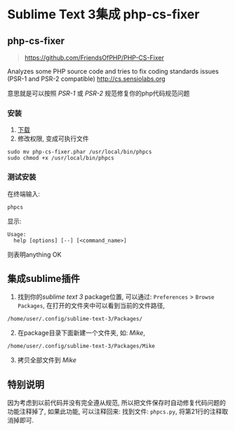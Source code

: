 # Sublime Text 3集成 php-cs-fixer

## php-cs-fixer
> https://github.com/FriendsOfPHP/PHP-CS-Fixer

Analyzes some PHP source code and tries to fix coding standards issues (PSR-1 and PSR-2 compatible) http://cs.sensiolabs.org

意思就是可以按照 *PSR-1* 或 *PSR-2* 规范修复你的php代码规范问题

### 安装
1. [下载](http://get.sensiolabs.org/php-cs-fixer.phar)
2. 修改权限, 变成可执行文件

```
sudo mv php-cs-fixer.phar /usr/local/bin/phpcs
sudo chmod +x /usr/local/bin/phpcs
```

### 测试安装

在终端输入:

```
phpcs
```

显示:
```
Usage:
  help [options] [--] [<command_name>]
```

则表明anything OK

## 集成sublime插件

1. 找到你的*sublime text 3* package位置, 可以通过:
`Preferences` > `Browse Packages`, 在打开的文件夹中可以看到当前的文件路径,

```
/home/user/.config/sublime-text-3/Packages/
```
2. 在package目录下面新建一个文件夹, 如: *Mike*,
```
/home/user/.config/sublime-text-3/Packages/Mike
```
3. 拷贝全部文件到 *Mike*

## 特别说明

因为考虑到以前代码并没有完全遵从规范, 所以把文件保存时自动修复代码问题的功能注释掉了, 如果此功能, 可以注释回来:
找到文件: `phpcs.py`, 将第21行的注释取消掉即可.
